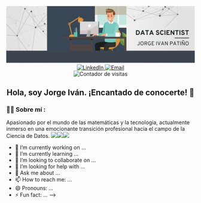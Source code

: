 <div id="header" align="center">
  <img decoding="async" src="https://github.com/JorgeIvan88/JorgeIvan88/blob/main/Imagen%20Github.png" width="800"/>
</div>

<div align="center">
  <a href="https://www.linkedin.com/in/jorge-iván-patiño-carrillo-4a56402a8">
    <img src="https://img.shields.io/badge/LinkedIn-0077B5?style=for-the-badge&logo=linkedin&logoColor=white" alt="LinkedIn">
  </a>
  <a href="mailto:jorgeipc85@gmail.com">
    <img src="https://img.shields.io/badge/Email-D14836?style=for-the-badge&logo=gmail&logoColor=white" alt="Email">
  </a>
</div>

<div id="badges" align="center">
  <img decoding="async" src="https://komarev.com/ghpvc/?username=JorgeIvan88&color=00cf00" alt="Contador de visitas"/>
</div>

<div align="center">
  <h2>Hola, soy Jorge Iván. ¡Encantado de conocerte! 👋</h2>
</div>

 <div id="header" align="left">

### :man_technologist: Sobre mí :
Apasionado por el mundo de las matemáticas y la tecnología, actualmente inmerso en una emocionante transición profesional hacia el campo de la Ciencia de Datos. <img decoding="async" src="https://media.giphy.com/media/WUlplcMpOCEmTGBtBW/giphy.gif" width="30"><img decoding="async" src="https://media.giphy.com/media/MfoMqLv5oUP3e/giphy.gif" width="150"><img decoding="async" src="https://media.giphy.com/media/dXBHmOnKqtEg8/giphy.gif" width="150">


  
- 🔭 I’m currently working on ...
- 🌱 I’m currently learning ...
- 👯 I’m looking to collaborate on ...
- 🤔 I’m looking for help with ...
- 💬 Ask me about ...
- 📫 How to reach me: ...
- 😄 Pronouns: ...
- ⚡ Fun fact: ...
-->
